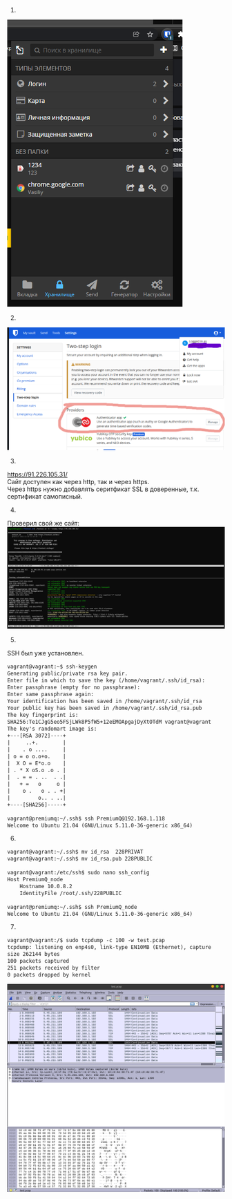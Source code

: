 1)   
![img_2.png](img/img_2.png)
  
2)  
![img_3.png](img/img_3.png)
  
3)  
https://91.226.105.31/  
Сайт доступен как через http, так и через https.  
Через https нужно добавлять серитфикат SSL в доверенные, т.к. сертификат самописный.  

4)  
Проверил свой же сайт:  
![img_4.png](img/img_4.png)

5)  
SSH был уже установлен.  
``` 
vagrant@vagrant:~$ ssh-keygen  
Generating public/private rsa key pair.  
Enter file in which to save the key (/home/vagrant/.ssh/id_rsa):  
Enter passphrase (empty for no passphrase):  
Enter same passphrase again:  
Your identification has been saved in /home/vagrant/.ssh/id_rsa  
Your public key has been saved in /home/vagrant/.ssh/id_rsa.pub  
The key fingerprint is:  
SHA256:Te1CJgG5eo5FSjLWk8P5fW5+12eEMOApgajDyXtOTdM vagrant@vagrant  
The key's randomart image is:  
+---[RSA 3072]----+  
|     ..+.        |  
|    . o ....     |  
| o = o o.o+o.    |  
|  X O = E*o.o    |  
| . * X oS.o .o . |  
|  . = = . ..  . .|  
|   + =   o     o |  
|    o .   o . . +|  
|         o.. . ..|  
+----[SHA256]-----+  
  
vagrant@premiumq:~/.ssh$ ssh PremiumQ@192.168.1.118  
Welcome to Ubuntu 21.04 (GNU/Linux 5.11.0-36-generic x86_64)  
```   
6)  
``` 
vagrant@vagrant:~/.ssh$ mv id_rsa  228PRIVAT  
vagrant@vagrant:~/.ssh$ mv id_rsa.pub 228PUBLIC  
  
vagrant@vagrant:/etc/ssh$ sudo nano ssh_config  
Host PremiumQ_node 
    Hostname 10.0.8.2  
    IdentityFile /root/.ssh/228PUBLIC  
  
vagrant@premiumq:~/.ssh$ ssh PremiumQ_node  
Welcome to Ubuntu 21.04 (GNU/Linux 5.11.0-36-generic x86_64)  
```   
7)  
``` 
vagrant@vagrant:/$ sudo tcpdump -c 100 -w test.pcap  
tcpdump: listening on enp4s0, link-type EN10MB (Ethernet), capture size 262144 bytes  
100 packets captured  
251 packets received by filter  
0 packets dropped by kernel  
``` 
![img_5.png](img/img_5.png)

 